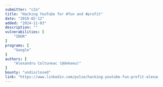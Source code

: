 ```yaml
---
submitter: "c2a"
title: "Hacking YouTube for #fun and #profit"
date: "2019-02-12"
added: "2024-11-03"
description: ""
vulnerabilities: [
    "IDOR"
]
programs: [
    "Google"
]
authors: [
    "Alexandru Coltuneac (@dekeeu)"
]
bounty: "undisclosed"
link: "https://www.linkedin.com/pulse/hacking-youtube-fun-profit-alexandru-coltuneac/"
---
```




